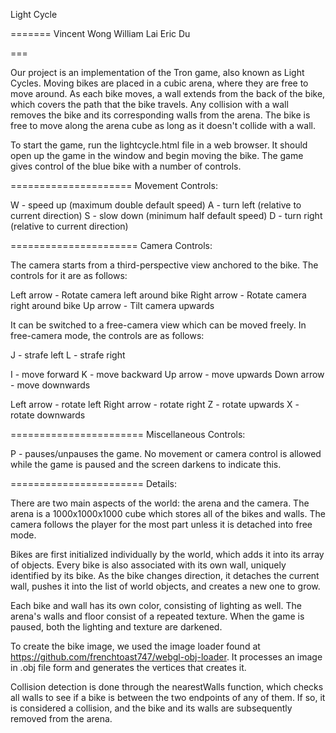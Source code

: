 Light Cycle

=======
Vincent Wong 
William Lai 
Eric Du

===

Our project is an implementation of the Tron game, also known
as Light Cycles. Moving bikes are placed in a cubic arena, where 
they are free to move around. As each bike moves, a wall extends from
the back of the bike, which covers the path that the bike travels.
Any collision with a wall removes the bike and its corresponding walls
from the arena. The bike is free to move along the arena cube as long 
as it doesn't collide with a wall.

To start the game, run the lightcycle.html file in a web browser. It should
open up the game in the window and begin moving the bike. The game gives 
control of the blue bike with a number of controls.

=====================
Movement Controls: 

W - speed up (maximum double default speed)
A - turn left (relative to current direction)
S - slow down (minimum half default speed)
D - turn right (relative to current direction)

======================
Camera Controls: 

The camera starts from a third-perspective view anchored to the bike. 
The controls for it are as follows: 

Left arrow - Rotate camera left around bike
Right arrow - Rotate camera right around bike
Up arrow - Tilt camera upwards

It can be switched to a free-camera view which can be moved freely.
In free-camera mode, the controls are as follows:

J - strafe left
L - strafe right

I - move forward
K - move backward
Up arrow - move upwards
Down arrow - move downwards

Left arrow - rotate left
Right arrow - rotate right
Z - rotate upwards
X - rotate downwards

=======================
Miscellaneous Controls:

P - pauses/unpauses the game. No movement or camera control is allowed 
    while the game is paused and the screen darkens to indicate this.

=======================
Details:

There are two main aspects of the world: the arena and the camera. The
arena is a 1000x1000x1000 cube which stores all of the bikes and walls.
The camera follows the player for the most part unless it is detached
into free mode.

Bikes are first initialized individually by the world, which adds it into
its array of objects. Every bike is also associated with its own wall, 
uniquely identified by its bike. As the bike changes direction, it detaches
the current wall, pushes it into the list of world objects, and creates a 
new one to grow.

Each bike and wall has its own color, consisting of lighting as well. The
arena's walls and floor consist of a repeated texture. When the game is
paused, both the lighting and texture are darkened.

To create the bike image, we used the image loader found at 
https://github.com/frenchtoast747/webgl-obj-loader. It processes an image
in .obj file form and generates the vertices that creates it.

Collision detection is done through the nearestWalls function, which checks
all walls to see if a bike is between the two endpoints of any of them.
If so, it is considered a collision, and the bike and its walls are 
subsequently removed from the arena.

